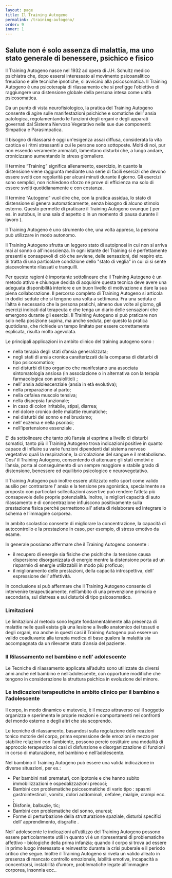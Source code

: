 ```yaml
---
layout: page
title: Il Training Autogeno
permalink: /training-autogeno/
order: 9
inner: 1
--- 
```


## Salute non é solo assenza di malattia, ma uno stato generale di benessere, psichico e fisico

Il Training Autogeno  nasce nel 1932 ad opera di J.H. Schultz  medico psichiatra che, dopo essersi interessato al movimento psicoanalitico freudiano e alle tecniche ipnotiche, si avvicinò alla psicosomatica. Il Training Autogeno è una psicoterapia di rilassamento che si prefigge l’obiettivo di raggiungere una distensione globale della persona intesa come unità psicosomatica.

Da un punto di vista neurofisiologico, la pratica del  Training Autogeno consente di agire sulle manifestazioni psichiche e somatiche dell’ ansia patologica, regolamentando le funzioni degli organi e degli apparati governati dal Sistema Nervoso Vegetativo nelle sue due componenti: Simpatica e Parasimpatica.

Il bisogno di rilassarsi è oggi un'esigenza assai diffusa, considerata la vita caotica e i ritmi stressanti a cui le persone sono sottoposte. Molti di noi, pur non essendo veramente ammalati, lamentano disturbi che, a lungo andare, cronicizzano aumentando lo stress giornaliero.

Il termine “Training” significa allenamento, esercizio, in quanto la distensione viene raggiunta mediante una serie di facili esercizi che devono essere svolti con regolarità per alcuni minuti durante il giorno. Gli esercizi sono semplici, non richiedono sforzo né prove di efficienza ma solo di essere svolti quotidianamente e con costanza.

Il termine “Autogeno” vuol dire che, con la pratica assidua, lo stato di distensione si genera  automaticamente, senza bisogno di alcuno stimolo esterno. Questo permette di praticare il Training Autogeno ovunque ( per es. in autobus, in una sala d'aspetto o in un momento di pausa durante il lavoro ).

Il Training Autogeno è uno strumento che, una volta appreso, la persona può utilizzare in modo autonomo.

Il Training Autogeno sfrutta un leggero stato di autoipnosi in cui non si arriva mai al sonno o all'incoscienza. In ogni istante del Training si é perfettamente presenti e consapevoli di ciò che avviene, delle sensazioni, del respiro etc. Si tratta di una particolare condizione dello "stato di veglia" in cui ci si sente piacevolmente rilassati e tranquilli.

Per queste ragioni è importante sottolineare che il Training Autogeno è un metodo attivo e  chiunque decida di acquisire questa tecnica deve avere una adeguata disponibilità interiore e un buon livello di motivazione a dare la sua piena collaborazione. Il percorso completo di Training Autogeno si articola in dodici sedute che si tengono una volta a settimana. Fra una seduta e l’altra è necessario che la persona pratichi, almeno due volte al giorno, gli esercizi indicati dal terapeuta e che tenga un diario delle sensazioni che emergono durante gli esercizi. Il Training Autogeno si può praticare non solo nella posizione supina, ma anche seduta, per questo la pratica quotidiana, che richiede un tempo limitato per essere correttamente esplicata, risulta molto agevolata.

Le principali applicazioni in ambito clinico del training autogeno sono : 

* nella terapia degli stati d’ansia generalizzata;
* negli stati di ansia cronica caratterizzati dalla comparsa di disturbi di tipo psicosomatico;
* nei disturbi di tipo organico che manifestano una associata sintomatologia ansiosa (in associazione o in alternativa con la terapia farmacologica con ansiolitici) ;
* nell’ ansia adolescenziale (ansia in età evolutiva);
* nella preparazione al parto;
* nella cefalea muscolo tensiva;
* nella dispepsia funzionale;
* in caso di colon irritabile, stipsi, diarrea;
* nel dolore cronico delle malattie reumatiche;
* nei disturbi del sonno e nel bruxismo;
* nell’ eczema e nella psoriasi; 
* nell’ipertensione essenziale .

E’ da sottolineare che tanto più l’ansia si esprime a livello di disturbi somatici, tanto più  il Training Autogeno trova indicazioni positive in quanto capace di influire su varie funzioni dipendenti dal sistema nervoso vegetativo quali la respirazione, la circolazione del sangue e il metabolismo. Cosi’ il Training Autogeno, consentendo di attenuare gli stati emotivi e l’ansia, porta al conseguimento di un sempre maggiore e stabile grado di distensione, benessere ed equilibrio psicologico e neurovegetativo.

Il Training Autogeno può inoltre essere utilizzato nello sport come valido ausilio per contrastare l’ ansia e la tensione pre agonistica, specialmente se proposto con particolari sollecitazioni assertive può rendere l’atleta più consapevole delle proprie potenzialità. Inoltre, le migliori capacità di auto rilassamento e di concentrazione influiscono positivamente sulla prestazione fisica perché permettono all’ atleta di rielaborare ed integrare lo schema e l’immagine corporea.

In ambito scolastico consente di migliorare la concentrazione, la capacità di autocontrollo e la prestazione in caso, per esempio, di stress emotivo da esame.

In generale possiamo affermare che  il Training Autogeno consente  : 

* il recupero di energie sia fisiche che psichiche :la tensione causa dispersione disorganizzata di energie mentre la distensione porta ad un risparmio di energie utilizzabili in modo più proficuo;
*  il miglioramento delle prestazioni, della capacità introspettiva, dell’ espressione dell’ affettività.

In conclusione si può affermare che il Training Autogeno consente di intervenire terapeuticamente, nell’ambito di una prevenzione primaria e secondaria, sul distress e sui disturbi di tipo psicosomatico.   

### Limitazioni

Le limitazioni al metodo sono legate fondamentalmente alla presenza di malattie nelle quali esista già una lesione a livello anatomico dei tessuti e degli organi, ma anche in questi casi il Training Autogeno può essere un valido coadiuvante alla terapia medica di base qualora la malattia sia accompagnata da un rilevante stato d’ansia del paziente.

### Il Rilassamento nel bambino e nell’ adolescente

Le Tecniche di rilassamento applicate all’adulto sono utilizzate da diversi anni anche nel bambino e nell’adolescente, con opportune modifiche che tengono in considerazione la struttura psichica in evoluzione del minore.

### Le indicazioni terapeutiche in ambito clinico per il bambino e l’adolescente

Il corpo, in modo dinamico e mutevole, è il mezzo attraverso cui il soggetto organizza e sperimenta le proprie reazioni e comportamenti nei confronti del mondo esterno e degli altri che sta scoprendo. 

Le tecniche di rilassamento, basandosi sulla regolazione delle reazioni tonico motorie del corpo, prima espressione delle emozioni e mezzo per stabilire relazioni con l’ambiente, possono perciò costituire una modalità di approccio terapeutico ai casi di disfunzione e disorganizzazione di funzioni in corso di maturazione, nel bambino e nell’adolescente.

Nel bambino il Training Autogeno può essere una valida indicazione in diverse situazioni, per es.:

* Per bambini nati prematuri, con ipotonie e che hanno subito immobilizzazioni e ospedalizzazioni precoci;
* Bambini con problematiche psicosomatiche di vario tipo : spasmi gastrointestinali, vomito, dolori addominali, cefalee, mialgie, crampi ecc. ; 
* Disfonie, balbuzie, tic;
* Bambini con problematiche del sonno, enuresi; 
* Forme di perturbazione della strutturazione spaziale, disturbi specifici dell’ apprendimento, disgrafie .

Nell’ adolescente le indicazioni all’utilizzo del Training Autogeno possono essere particolarmente utili in quanto vi è un ripresentarsi di problematiche affettivo - biologiche della prima infanzia; quando il corpo si trova ad essere in primo luogo interessato e reinvestito durante la crisi puberale e il periodo critico che segue. Inoltre il Training Autogeno si rivela un valido alleato in presenza di  mancato controllo emozionale, labilità emotiva, incapacità a concentrarsi, instabilità d’umore, problematiche legate all’immagine corporea, insonnia ecc.. 


